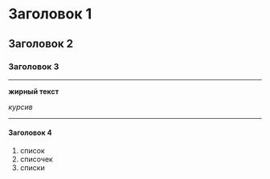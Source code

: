 # Заголовок 1
## Заголовок 2
### Заголовок 3
___
**жирный текст**

*курсив*
___
#### Заголовок 4
1. список 
2. списочек
3. списки 
